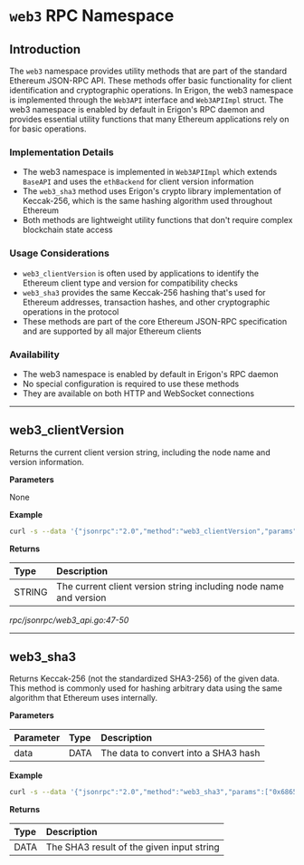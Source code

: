 # `web3` RPC Namespace

## Introduction

The `web3` namespace provides utility methods that are part of the standard Ethereum JSON-RPC API. These methods offer basic functionality for client identification and cryptographic operations. In Erigon, the web3 namespace is implemented through the `Web3API` interface and `Web3APIImpl` struct.
The web3 namespace is enabled by default in Erigon's RPC daemon and provides essential utility functions that many Ethereum applications rely on for basic operations.

### Implementation Details
- The web3 namespace is implemented in `Web3APIImpl` which extends `BaseAPI` and uses the `ethBackend` for client version information
- The `web3_sha3` method uses Erigon's crypto library implementation of Keccak-256, which is the same hashing algorithm used throughout Ethereum
- Both methods are lightweight utility functions that don't require complex blockchain state access

### Usage Considerations
- `web3_clientVersion` is often used by applications to identify the Ethereum client type and version for compatibility checks
- `web3_sha3` provides the same Keccak-256 hashing that's used for Ethereum addresses, transaction hashes, and other cryptographic operations in the protocol
- These methods are part of the core Ethereum JSON-RPC specification and are supported by all major Ethereum clients

### Availability
- The web3 namespace is enabled by default in Erigon's RPC daemon
- No special configuration is required to use these methods
- They are available on both HTTP and WebSocket connections

---

## **web3_clientVersion**

Returns the current client version string, including the node name and version information.

**Parameters**

None

**Example**

```bash
curl -s --data '{"jsonrpc":"2.0","method":"web3_clientVersion","params":[],"id":"1"}' -H "Content-Type: application/json" -X POST http://localhost:8545
```

**Returns**

| Type | Description |
| :---- | :---- |
| STRING | The current client version string including node name and version |

<cite>rpc/jsonrpc/web3_api.go:47-50</cite>

---

## **web3_sha3**

Returns Keccak-256 (not the standardized SHA3-256) of the given data. This method is commonly used for hashing arbitrary data using the same algorithm that Ethereum uses internally.

**Parameters**

| Parameter | Type | Description |
| :---- | :---- | :---- |
| data | DATA | The data to convert into a SHA3 hash |

**Example**

```bash
curl -s --data '{"jsonrpc":"2.0","method":"web3_sha3","params":["0x68656c6c6f20776f726c64"],"id":"1"}' -H "Content-Type: application/json" -X POST http://localhost:8545
```

**Returns**

| Type | Description |
| :---- | :---- |
| DATA | The SHA3 result of the given input string |
